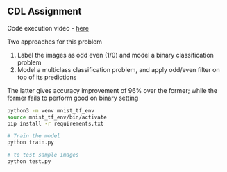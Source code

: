 ## CDL Assignment

Code execution video - [here](https://www.youtube.com/watch?v=eWP7-CGX9q8) 


Two approaches for this problem

1. Label the images as odd even (1/0) and model a binary classification problem
2. Model a multiclass classification problem, and apply odd/even filter on top of its predictions

The latter gives accuracy improvement of 96% over the former; while the former fails to perform good on binary setting

```bash
python3 -m venv mnist_tf_env
source mnist_tf_env/bin/activate
pip install -r requirements.txt

# Train the model
python train.py

# to test sample images
python test.py
```